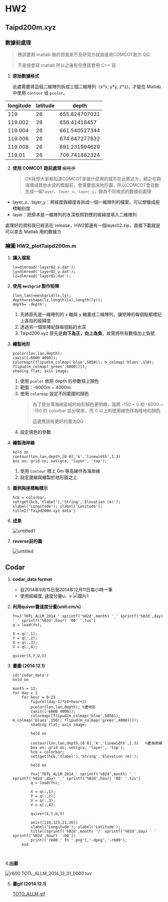 # HW2

## Taipd200m.xyz
### 數據前處理

> <p>應該要用 matlab 做的但我來不及研究ㄌ就直接用COMCOT跑ㄌ QQ</p>
> 不是很會寫 matlab 所以之後有空應該會用 C++ 寫

1. **原始數據格式**

    此處需要將這個二維陣列拆成三個二維陣列（x\*x, y\*y, z\*z)，才能在 Matlab 中使用 `contour` 或 `pcolor`。
    
| longitude | latitude | depth  |
| ------ | ------ | ------ |
| 119     | 26 | 655.824707031 |
| 119.002 | 26 | 656.41418457  |
| 119.004 | 26 | 661.540527344 |
| 119.006 | 26 | 674.647277832 |
| 119.008 | 26 | 691.231994629 |
| 119.01  | 26 | 706.741882324 |

2. **使用 COMCOT 跑前處理** ~~偷吃步~~
   > OK我想大家都知道COMCOT是做什麼用的就不在此贅述ㄌ，總之在跑海嘯或其他水波的模擬前，會需要底床地形圖，所以COMCOT會自動生成一組`layer`、`layer_x`、`layer_y`，做為不同格式的數據前處理
  * layer_x、layer_y：將經度與緯度各拆成一個一維陣列的檔案，可以想像成座標軸刻度
  * layer：把原本是一維陣列的水深依照對應的經緯度填入二維陣列      
   
  處理好的資料我已經丟在 release，HW2那邊有一個layer02.zip，直接下載就是可以拿去 Matlab 用的數據ㄌ

### 繪圖 HW2_plotTaipd200m.m

1. **讀入檔案**

   ```
   lx=dlmread('layer02_x.dat'); 
   ly=dlmread('layer02_y.dat');
   lz=dlmread('layer02.dat');
   ```

2. **使用 `meshgrid` 製作矩陣**

   ```
   [lon,lan]=meshgrid(lx,ly); 
   depth=reshape(lz,length(lx),length(ly));
   depth= -depth';
   ```

    1. 先將原先是一維陣列的 x 軸與 y 軸畫成二維陣列，讓矩陣的每個點都標記上各自的經緯度
    2. 透過另一個矩陣紀錄每個點的水深
    3. Taipd200.xyz 原先是**向下為正，向上為負**，故需將所有數值加上負號

3. **繪製地形** 

   ```
   pcolor(lon,lan,depth);
   caxis([-6000 4000]);
   colormap([flipud(m_colmap('blue',5850)); m_colmap('blues',150); flipud(m_colmap('green',4000))]);
   shading flat; axis image;
   ```
   
    1. 使用 `pcolor` 依照 depth 的參數填上顏色
    2. 範圍：-6000m ~ 4000m
    3. 使用 `colormap` 設定不同範圍的顏色
       > <p>為了使台灣海峽區域的地形顏色更明顯，我將 -150 ~ 0 和 -6000 ~ -150 的 colorbar 區分開來，而 0 以上則使用綠色作為陸地的顏色</p>
       > 這邊應該有更好的畫法QQ
    4. 設定填色的參數
    
4. **繪製海岸線**
   ```
   hold on
   contour(lon,lan,depth,[0 0],'k','linewidth',1.3)
   box on; grid on; set(gca, 'layer', 'top');
   ```
   1. 使用 `contour` 標上 0m 等高線作為海岸線
   2. 設定邊線與繪製於地形圖之上
 
5. **圖例與座標軸標示**
   ```
   hcb = colorbar;
   set(get(hcb,'Ylabel'),'String','Elevation (m)');
   xlabel('Longitude'); ylabel('Latitude');
   titleI('Taipd200m.xyz data')
   ```
6. **成果**

    ![untitled1](https://user-images.githubusercontent.com/28960431/223664695-abdd6587-c6a2-4fc7-9bc1-842f126c17a3.png)

7. **reverse前的圖**

   ![untitled](https://user-images.githubusercontent.com/126145166/223707267-3e0247b7-1f7e-4002-ba96-01d1bc1af382.jpg)

## Codar 
1. **codar_data format**
    * 自2014年9月15日至2014年12月11日每小時一筆
    * 使用經緯度, 速度分量u、v
    ![圖片1](https://user-images.githubusercontent.com/126145166/223771567-7f381ea1-2171-4166-bfaf-c656c04d1d72.jpg)

2. **利用quiver畫速度分量(unit:cm/s)**
    ```
    fn=['TOTL_ALLM_2014_' sprintf('%02d',month) '_' sprintf('%02d',day) '_' sprintf('%02d',hour) '00' '.tuv']
    q = load(fn);
        
    X = q(:,1);
    Y = q(:,2);
    U = q(:,3);
    V = q(:,4);
        
    quiver(X,Y,U,V)
    ```
3. **畫圖 (2014.12.1)**

    ```
    cd('codar_data')
    hold on

    month = 12;
    for day = 1
        for hour = 0:23
            figure((day-1)*24+hour+1)
            pcolor(lon,lan,depth); %畫地形
            caxis([-6000 4000]);
            colormap([flipud(m_colmap('blue',5850)); m_colmap('blues',150); flipud(m_colmap('green',4000))]);
            shading flat; axis image;

            hold on

            contour(lon,lan,depth,[0 0],'k','linewidth',1.3)   %畫海岸線    
            box on; grid on; set(gca, 'layer', 'top');
            hcb = colorbar;
            set(get(hcb,'Ylabel'),'String','Elevation (m)');

            hold on

            fn=['TOTL_ALLM_2014_' sprintf('%02d',month) '_' sprintf('%02d',day) '_' sprintf('%02d',hour) '00' '.tuv']
            q = load(fn);
        
            X = q(:,1);
            Y = q(:,2);
            U = q(:,3);
            V = q(:,4);
        
            quiver(X,Y,U,V)

            axis([119,123,21,26])
            xlabel('Longitude'); ylabel('Latitude');
            title([sprintf('%02d',month) '/' sprintf('%02d',day) ' ' sprintf('%02d',hour) ':00'])
            print(['r600.' fn '.png'],'-dpng','-r600');
        end
    


4.**出圖**
   
   ![r600 TOTL_ALLM_2014_12_01_0000 tuv](https://user-images.githubusercontent.com/28960431/223731897-750df5b9-5cf0-4265-be40-d2390310d627.png)



5. **畫gif (2014.12.1)**

   [TOTO_ALLM.gif](https://drive.google.com/file/d/1T1Ltq3x5ROKNRlSPZ7HJZjR-TL9t8gAu/view?usp=share_link)
